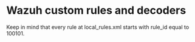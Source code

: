 # Wazuh custom rules and decoders

Keep in mind that every rule at local_rules.xml starts with rule_id equal to 100101.


